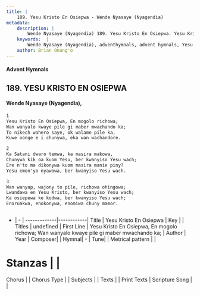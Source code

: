 ```yaml
---
title: |
    189. Yesu Kristo En Osiepwa - Wende Nyasaye (Nyagendia)
metadata:
    description: |
        Wende Nyasaye (Nyagendia) 189. Yesu Kristo En Osiepwa. Yesu Kristo En Osiepwa, En mogolo richowa; Wan wanyalo kwaye pile gi maber mwachando ka; To nikech wahero saye, ok walame pile ka, Kuwe oonge e i chunywa, eka wan wachandore.  
    keywords:  |
        Wende Nyasaye (Nyagendia), adventhymnals, advent hymnals, Yesu Kristo En Osiepwa, Yesu Kristo En Osiepwa, En mogolo richowa; Wan wanyalo kwaye pile gi maber mwachando ka;. 
    author: Brian Onang'o
---
```


#### Advent Hymnals
## 189. YESU KRISTO EN OSIEPWA
####  Wende Nyasaye (Nyagendia),

```txt
1
Yesu Kristo En Osiepwa, En mogolo richowa;
Wan wanyalo kwaye pile gi maber mwachando ka;
To nikech wahero saye, ok walame pile ka,
Kuwe oonge e i chunywa, eka wan wachandore.

2
Ka Satani dwaro temwa, ka masira makowa,
Chunywa kik oa kuom Yesu, ber kwanyiso Yesu wach;
Ere n'to ma dikonywa kuom masira manie piny?
Yesu emon'yo nyawowa, ber kwanyiso Yesu wach.

3
Wan wanyap, wajony to pile, richowa ohingowa;
Lwandawa en Yesu Kristo, ber kwanyiso Yesu wach;
Ka osiepewa ke kodwa, ber kwanyiso Yesu wach;
Enoruakwa, enokonywa, enomiwa chuny mamor.



```

- |   -  |
-------------|------------|
Title | Yesu Kristo En Osiepwa |
Key |  |
Titles | undefined |
First Line | Yesu Kristo En Osiepwa, En mogolo richowa; Wan wanyalo kwaye pile gi maber mwachando ka; |
Author | 
Year | 
Composer| |
Hymnal|  - |
Tune|  |
Metrical pattern | |
# Stanzas |  |
Chorus |  |
Chorus Type |  |
Subjects | |
Texts |  |
Print Texts | 
Scripture Song |  |
    

